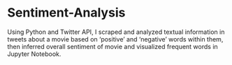 # Sentiment-Analysis


Using Python and Twitter API, I scraped and analyzed textual information in tweets about a movie based on ‘positive’ and ‘negative’ words within them, then inferred overall sentiment of movie and visualized frequent words in Jupyter Notebook.
